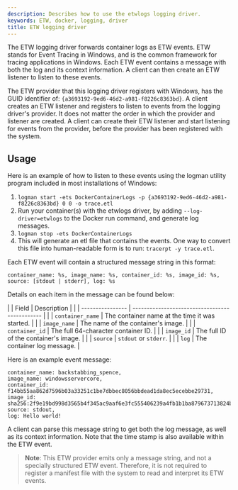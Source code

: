 ```yaml
---
description: Describes how to use the etwlogs logging driver.
keywords: ETW, docker, logging, driver
title: ETW logging driver
---
```

The ETW logging driver forwards container logs as ETW events. ETW stands for Event Tracing in Windows, and is the common framework for tracing applications in Windows. Each ETW event contains a message with both the log and its context information. A client can then create an ETW listener to listen to these events.

The ETW provider that this logging driver registers with Windows, has the GUID identifier of: `{a3693192-9ed6-46d2-a981-f8226c8363bd}`. A client creates an ETW listener and registers to listen to events from the logging driver's provider. It does not matter the order in which the provider and listener are created. A client can create their ETW listener and start listening for events from the provider, before the provider has been registered with the system.

## Usage

Here is an example of how to listen to these events using the logman utility program included in most installations of Windows:

1. `logman start -ets DockerContainerLogs -p {a3693192-9ed6-46d2-a981-f8226c8363bd} 0 0 -o trace.etl`
2. Run your container(s) with the etwlogs driver, by adding `--log-driver=etwlogs` to the Docker run command, and generate log messages.
3. `logman stop -ets DockerContainerLogs`
4. This will generate an etl file that contains the events. One way to convert this file into human-readable form is to run: `tracerpt -y trace.etl`.

Each ETW event will contain a structured message string in this format:

    container_name: %s, image_name: %s, container_id: %s, image_id: %s, source: [stdout | stderr], log: %s
    

Details on each item in the message can be found below:

|  | Field            | Description                                    |
|  | ---------------- | ---------------------------------------------- |
|  | `container_name` | The container name at the time it was started. |
|  | `image_name`     | The name of the container's image.             |
|  | `container_id`   | The full 64-character container ID.            |
|  | `image_id`       | The full ID of the container's image.          |
|  | `source`         | `stdout` or `stderr`.                          |
|  | `log`            | The container log message.                     |

Here is an example event message:

    container_name: backstabbing_spence,
    image_name: windowsservercore,
    container_id: f14bb55aa862d7596b03a33251c1be7dbbec8056bbdead1da8ec5ecebbe29731,
    image_id: sha256:2f9e19bd998d3565b4f345ac9aaf6e3fc555406239a4fb1b1ba879673713824b,
    source: stdout,
    log: Hello world!
    

A client can parse this message string to get both the log message, as well as its context information. Note that the time stamp is also available within the ETW event.

> **Note**: This ETW provider emits only a message string, and not a specially structured ETW event. Therefore, it is not required to register a manifest file with the system to read and interpret its ETW events.